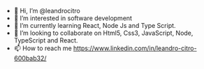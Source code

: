 - 👋 Hi, I’m @leandrocitro
- 👀 I’m interested in software development
- 🌱 I’m currently learning React, Node Js and Type Script.
- 💞️ I’m looking to collaborate on Html5, Css3, JavaScript, Node, TypeScript and React.
- 📫 How to reach me https://www.linkedin.com/in/leandro-citro-600bab32/

<!---
leandrocitro/leandrocitro is a ✨ special ✨ repository because its `README.md` (this file) appears on your GitHub profile.
You can click the Preview link to take a look at your changes.
--->
